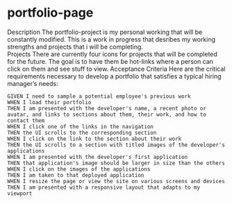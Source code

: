 # portfolio-page

Description
The portfolio-project is my personal working that will be constantly modified. This is a work in progress that desribes my working strengths and projects that i will be completing.  
Projects
There are currently four icons for projects that will be completed for the future. The goal is to have them be hot-links where a person can click on them and see stuff to view.
Acceptance Criteria
Here are the critical requirements necessary to develop a portfolio that satisfies a typical hiring manager’s needs:

```
GIVEN I need to sample a potential employee's previous work
WHEN I load their portfolio
THEN I am presented with the developer's name, a recent photo or avatar, and links to sections about them, their work, and how to contact them
WHEN I click one of the links in the navigation
THEN the UI scrolls to the corresponding section
WHEN I click on the link to the section about their work
THEN the UI scrolls to a section with titled images of the developer's applications
WHEN I am presented with the developer's first application
THEN that application's image should be larger in size than the others
WHEN I click on the images of the applications
THEN I am taken to that deployed application
WHEN I resize the page or view the site on various screens and devices
THEN I am presented with a responsive layout that adapts to my viewport
```